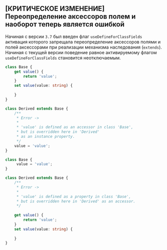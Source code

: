 ## [КРИТИЧЕСКОЕ ИЗМЕНЕНИЕ]  Переопределение аксессоров полем и наоборот теперь является ошибкой

Начиная с версии `3.7` был введен флаг `useDefineForClassFields` активация которого запрещала переопределение аксессоров полями и полей аксессорами при реализации механизма наследования (`extends`). Начиная с текущей версии поведение равное активируемому флагом `useDefineForClassFields` становится неотключаемым.

`````ts
class Base {
    get value() {
        return 'value';
    }
    set value(value: string) {
        
    }
}

class Derived extends Base {
    /**
     * Error ->
     * 
     * 'value' is defined as an accessor in class 'Base',
     * but is overridden here in 'Derived'
     * as an instance property.
     */
    value = 'value';
}
`````
`````ts
class Base {
     value = 'value';
}

class Derived extends Base {
    /**
     * Error ->
     * 
     * 'value' is defined as a property in class 'Base',
     * but is overridden here in 'Derived' as an accessor.
     */
   
    get value() {
        return 'value';
    }
    set value(value: string) {
        
    }
}
`````
